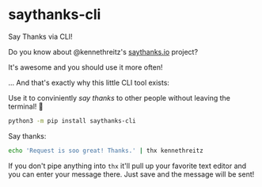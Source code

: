 # saythanks-cli

Say Thanks via CLI!

Do you know about @kennethreitz's [saythanks.io](https://saythanks.io) project?

It's awesome and you should use it more often!

... And that's exactly why this little CLI tool exists:

Use it to conviniently *say thanks* to other people without leaving the terminal! :tada:

```bash
python3 -m pip install saythanks-cli
```

Say thanks:

```bash
echo 'Request is soo great! Thanks.' | thx kennethreitz
```

If you don't pipe anything into `thx` it'll pull up your favorite text editor
and you can enter your message there. Just save and the message will be sent!
